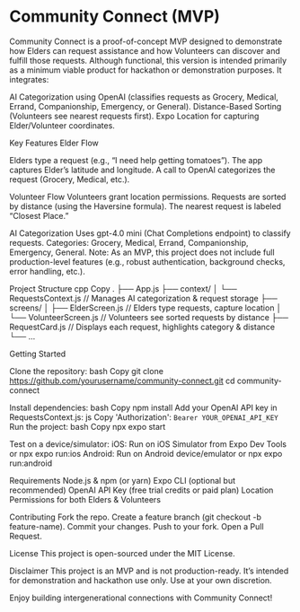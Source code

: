 # Community Connect (MVP)

Community Connect is a proof-of-concept MVP designed to demonstrate how Elders can request assistance and how Volunteers can discover and fulfill those requests. Although functional, this version is intended primarily as a minimum viable product for hackathon or demonstration purposes. It integrates:

AI Categorization using OpenAI (classifies requests as Grocery, Medical, Errand, Companionship, Emergency, or General).
Distance-Based Sorting (Volunteers see nearest requests first).
Expo Location for capturing Elder/Volunteer coordinates.


Key Features
Elder Flow

Elders type a request (e.g., “I need help getting tomatoes”).
The app captures Elder’s latitude and longitude.
A call to OpenAI categorizes the request (Grocery, Medical, etc.).



Volunteer Flow
Volunteers grant location permissions.
Requests are sorted by distance (using the Haversine formula).
The nearest request is labeled “Closest Place.”



AI Categorization
Uses gpt-4.0 mini (Chat Completions endpoint) to classify requests.
Categories: Grocery, Medical, Errand, Companionship, Emergency, General.
Note: As an MVP, this project does not include full production-level features (e.g., robust authentication, background checks, error handling, etc.).



Project Structure
cpp
Copy
.
├── App.js
├── context/
│   └── RequestsContext.js        // Manages AI categorization & request storage
├── screens/
│   ├── ElderScreen.js            // Elders type requests, capture location
│   └── VolunteerScreen.js        // Volunteers see sorted requests by distance
├──  RequestCard.js            // Displays each request, highlights category & distance
└── ...




Getting Started


Clone the repository:
bash
Copy
git clone https://github.com/yourusername/community-connect.git
cd community-connect




Install dependencies:
bash
Copy
npm install
Add your OpenAI API key in RequestsContext.js:
js
Copy
'Authorization': `Bearer YOUR_OPENAI_API_KEY`
Run the project:
bash
Copy
npx expo start



Test on a device/simulator:
iOS: Run on iOS Simulator from Expo Dev Tools or npx expo run:ios
Android: Run on Android device/emulator or npx expo run:android




Requirements
Node.js & npm (or yarn)
Expo CLI (optional but recommended)
OpenAI API Key (free trial credits or paid plan)
Location Permissions for both Elders & Volunteers




Contributing
Fork the repo.
Create a feature branch (git checkout -b feature-name).
Commit your changes.
Push to your fork.
Open a Pull Request.



License
This project is open-sourced under the MIT License.

Disclaimer
This project is an MVP and is not production-ready. It’s intended for demonstration and hackathon use only. Use at your own discretion.

Enjoy building intergenerational connections with Community Connect!
